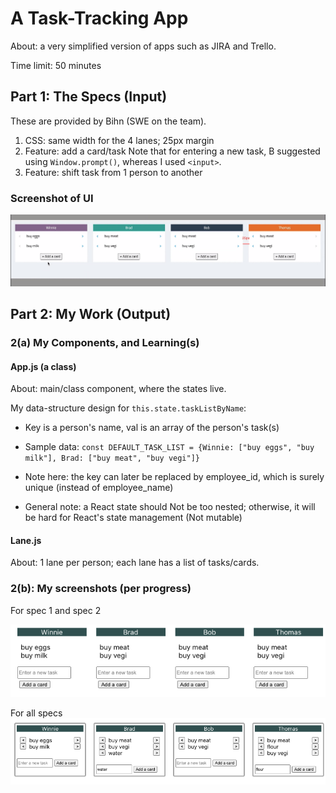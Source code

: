 # A Task-Tracking App

About: a very simplified version of apps such as JIRA and Trello.

Time limit: 50 minutes

## Part 1: The Specs (Input)

These are provided by Bihn (SWE on the team).

1. CSS: same width for the 4 lanes; 25px margin
2. Feature: add a card/task
   Note that for entering a new task, B suggested using `Window.prompt()`, whereas I used `<input>`.
3. Feature: shift task from 1 person to another

### Screenshot of UI

![Screenshot](./screenshot-ui-specs.png)

## Part 2: My Work (Output)

### 2(a) My Components, and Learning(s)

#### App.js (a class)

About: main/class component, where the states live.

My data-structure design for `this.state.taskListByName`:

- Key is a person's name, val is an array of the person's task(s)

- Sample data: `const DEFAULT_TASK_LIST = {Winnie: ["buy eggs", "buy milk"], Brad: ["buy meat", "buy vegi"]}`

- Note here: the key can later be replaced by employee_id, which is surely unique (instead of employee_name)

- General note: a React state should Not be too nested; otherwise, it will be hard for React's state management (Not mutable)

#### Lane.js

About: 1 lane per person; each lane has a list of tasks/cards.

### 2(b): My screenshots (per progress)

For spec 1 and spec 2

![For spec 1 and spec 2](./screenshot-1.png)

For all specs
![For all specs](./screenshot-2.png)
